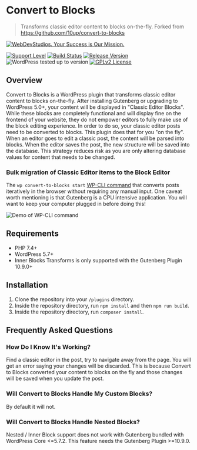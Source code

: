 # Convert to Blocks

> Transforms classic editor content to blocks on-the-fly.
> Forked from https://github.com/10up/convert-to-blocks

[![WebDevStudios. Your Success is Our Mission.](https://webdevstudios.com/wp-content/uploads/2018/04/wds-github-banner.png)](https://webdevstudios.com/contact/)

[![Support Level](https://img.shields.io/badge/support-stable-blue.svg)](#support-level) [![Build Status](https://travis-ci.org/10up/convert-to-blocks.svg?branch=develop)](https://travis-ci.org/10up/convert-to-blocks) [![Release Version](https://img.shields.io/github/release/10up/convert-to-blocks.svg)](https://github.com/10up/convert-to-blocks/releases/latest) ![WordPress tested up to version](https://img.shields.io/wordpress/plugin/tested/convert-to-blocks?label=WordPress) [![GPLv2 License](https://img.shields.io/github/license/10up/convert-to-blocks.svg)](https://github.com/10up/convert-to-blocks/blob/develop/LICENSE.md)

## Overview

Convert to Blocks is a WordPress plugin that transforms classic editor content to blocks on-the-fly. After installing Gutenberg or upgrading to WordPress 5.0+, your content will be displayed in "Classic Editor Blocks". While these blocks are completely functional and will display fine on the frontend of your website, they do not empower editors to fully make use of the block editing experience. In order to do so, your classic editor posts need to be converted to blocks. This plugin does that for you "on the fly". When an editor goes to edit a classic post, the content will be parsed into blocks. When the editor saves the post, the new structure will be saved into the database. This strategy reduces risk as you are only altering database values for content that needs to be changed.

### Bulk migration of Classic Editor items to the Block Editor

The `wp convert-to-blocks start` [WP-CLI command](https://github.com/10up/convert-to-blocks/blob/4df0e970c51eee8d84e3edf3c6210dc10011d574/includes/ConvertToBlocks/MigrationCommand.php) that converts posts iteratively in the browser without requiring any manual input.  One caveat worth mentioning is that Gutenberg is a CPU intensive application.  You will want to keep your computer plugged in before doing this!

![Demo of WP-CLI command](.wordpress-org/screenshot-1.gif "Example of a convert-to-blocks WP-CLI command bulk migration")

## Requirements

- PHP 7.4+
- WordPress 5.7+
- Inner Blocks Transforms is only supported with the Gutenberg Plugin 10.9.0+

## Installation

1. Clone the repository into your `/plugins` directory.
2. Inside the repository directory, run `npm install` and then `npm run build`.
3. Inside the repository directory, run `composer install`.

## Frequently Asked Questions

### How Do I Know It's Working?

Find a classic editor in the post, try to navigate away from the page. You will get an error saying your changes will be discarded. This is because Convert to Blocks converted your content to blocks on the fly and those changes will be saved when you update the post.

### Will Convert to Blocks Handle My Custom Blocks?

By default it will not.

### Will Convert to Blocks Handle Nested Blocks?

Nested / Inner Block support does not work with Gutenberg bundled with WordPress Core <=5.7.2. This feature needs the Gutenberg Plugin >=10.9.0.
